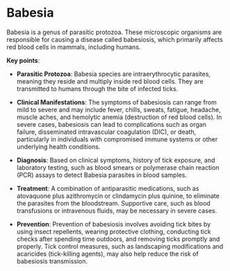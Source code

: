 [//]: # (source: ?)
[//]: # (tags: parasites protozoa)

# Babesia

Babesia is a genus of parasitic protozoa. These microscopic organisms are responsible for causing a disease called babesiosis, which primarily affects red blood cells in mammals, including humans.

**Key points**:

* **Parasitic Protozoa**: Babesia species are intraerythrocytic parasites, meaning they reside and multiply inside red blood cells. They are transmitted to humans through the bite of infected ticks.

* **Clinical Manifestations**: The symptoms of babesiosis can range from mild to severe and may include fever, chills, sweats, fatigue, headache, muscle aches, and hemolytic anemia (destruction of red blood cells). In severe cases, babesiosis can lead to complications such as organ failure, disseminated intravascular coagulation (DIC), or death, particularly in individuals with compromised immune systems or other underlying health conditions.

* **Diagnosis**: Based on clinical symptoms, history of tick exposure, and laboratory testing, such as blood smears or polymerase chain reaction (PCR) assays to detect Babesia parasites in blood samples.

* **Treatment**: A combination of antiparasitic medications, such as atovaquone plus azithromycin or clindamycin plus quinine, to eliminate the parasites from the bloodstream. Supportive care, such as blood transfusions or intravenous fluids, may be necessary in severe cases.

* **Prevention**: Prevention of babesiosis involves avoiding tick bites by using insect repellents, wearing protective clothing, conducting tick checks after spending time outdoors, and removing ticks promptly and properly. Tick control measures, such as landscaping modifications and acaricides (tick-killing agents), may also help reduce the risk of babesiosis transmission.
